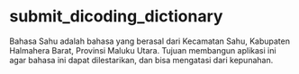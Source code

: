 # submit_dicoding_dictionary

Bahasa Sahu adalah bahasa yang berasal dari Kecamatan Sahu, Kabupaten Halmahera Barat, Provinsi Maluku Utara.
Tujuan membangun aplikasi ini agar bahasa ini dapat dilestarikan, dan bisa mengatasi dari kepunahan.